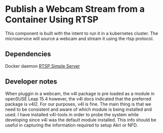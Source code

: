 # Publish a Webcam Stream from a Container Using RTSP 
This component is built with the intent to run it in a kubernetes cluster. The microservice will source a webcam and stream it using the rtsp protocol.

## Dependencies
Docker daemon
[RTSP Simple Server](https://github.com/aler9/rtsp-simple-server)

## Developer notes
When pluggin in a webcam, the v4l package is pre loaded as a module in openSUSE Leap 15.4 however, the v4l docs indicated that the preferred package is v4l2. For our purposes, v4l is fine. The main thing is that we need to be consistent and aware of which module is being installed and used. I have installed v4l-tools in order to probe the system while developing since v4l was the default module installed. This info should be useful in capturing the information required to setup Akri or NFD.

